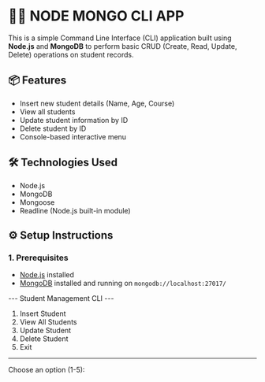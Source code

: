 # 🧑‍🎓 NODE MONGO CLI APP

This is a simple Command Line Interface (CLI) application built using **Node.js** and **MongoDB** to perform basic CRUD (Create, Read, Update, Delete) operations on student records.

## 📦 Features

- Insert new student details (Name, Age, Course)
- View all students
- Update student information by ID
- Delete student by ID
- Console-based interactive menu

## 🛠️ Technologies Used

- Node.js
- MongoDB
- Mongoose
- Readline (Node.js built-in module)

## ⚙️ Setup Instructions

### 1. Prerequisites

- [Node.js](https://nodejs.org/) installed
- [MongoDB](https://www.mongodb.com/) installed and running on `mongodb://localhost:27017/`

--- Student Management CLI ---
1. Insert Student
2. View All Students
3. Update Student
4. Delete Student
5. Exit
-------------------------------
Choose an option (1-5):
